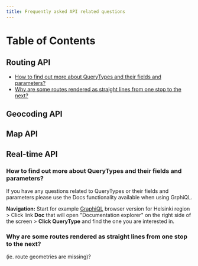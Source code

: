 ```yaml
---
title: Frequently asked API related questions
---
```


Table of Contents
=================

## Routing API
* [How to find out more about QueryTypes and their fields and parameters?](#how-to-find-out-more-about-querytypes-and-their-fields-and-parameters)
* [Why are some routes rendered as straight lines from one stop to the next?](#why-are-some-routes-rendered-as-straight-lines-from-one-stop-to-the-next)

## Geocoding API
  

## Map API
  
## Real-time API
  
### How to find out more about QueryTypes and their fields and parameters?

If you have any questions related to QueryTypes or their fields and parameters please use the Docs functionality available when using GrphiQL.  
  
**Navigation:** Start for example [GraphiQL](https://api.digitransit.fi/graphiql/hsl) browser version for Helsinki region > Click link **Doc** that will open "Documentation explorer" on the right side of the screen > **Click QueryType** and find the one you are interested in.

### Why are some routes rendered as straight lines from one stop to the next?  
(ie. route geometries are missing)?
  

